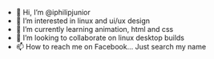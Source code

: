 - 👋 Hi, I’m @iphilipjunior
- 👀 I’m interested in linux and ui/ux design
- 🌱 I’m currently learning animation, html and css
- 💞️ I’m looking to collaborate on linux desktop builds
- 📫 How to reach me on Facebook... Just search my name

<!---
iphilipjunior/savy is a ✨ special ✨ repository because its `README.md` (this file) appears on your GitHub profile.
You can click the Preview link to take a look at your changes.
--->
